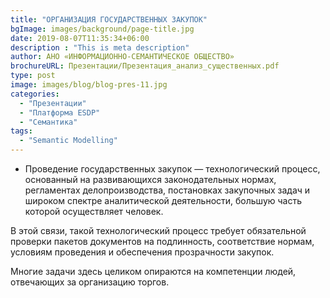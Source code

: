 ```yaml
---
title: "ОРГАНИЗАЦИЯ ГОСУДАРСТВЕННЫХ ЗАКУПОК"
bgImage: images/background/page-title.jpg
date: 2019-08-07T11:35:34+06:00
description : "This is meta description"
author: АНО «ИНФОРМАЦИОННО-СЕМАНТИЧЕСКОЕ ОБЩЕСТВО»
brochureURL: Презентации/Презентация_анализ_существенных.pdf
type: post
image: images/blog/blog-pres-11.jpg
categories: 
  - "Презентации"
  - "Платформа ESDP"
  - "Семантика"
tags:
  - "Semantic Modelling"
---
```


- Проведение государственных закупок — технологический процесс, основанный на развивающихся законодательных нормах, регламентах делопроизводства, постановках закупочных задач и широком спектре аналитической деятельности, большую часть которой осуществляет человек. 
 
В этой связи, такой технологический процесс требует обязательной проверки пакетов документов на подлинность, соответствие нормам, условиям проведения и обеспечения прозрачности закупок. 
 
Многие задачи здесь целиком опираются на компетенции людей, отвечающих за организацию торгов.